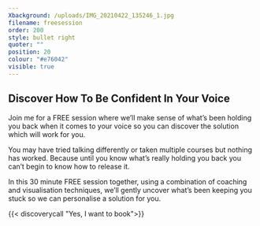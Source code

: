 ```yaml
---
Xbackground: /uploads/IMG_20210422_135246_1.jpg
filename: freesession
order: 200
style: bullet right
quoter: ""
position: 20
colour: "#e76042"
visible: true
---
```

## **Discover How To Be Confident In Your Voice**

Join me for a FREE session where we’ll make sense of what’s been holding you back when it comes to your voice so you can discover the solution which will work for you.

You may have tried talking differently or taken multiple courses but nothing has worked. Because until you know what’s really holding you back you can’t begin to know how to release it.

In this 30 minute FREE session together, using a combination of coaching and visualisation techniques, we’ll gently uncover what’s been keeping you stuck so we can personalise a solution for you.

{{< discoverycall "Yes, I want to book">}}